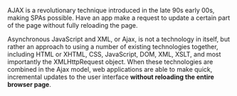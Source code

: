 AJAX is a revolutionary technique introduced in the late 90s early 00s, making SPAs possible. Have an app make a request to update a certain part of the page without fully reloading the page. 



Asynchronous JavaScript and XML, or Ajax, is not a technology in itself, but rather an approach to using a number of existing technologies together, including HTML or XHTML, CSS, JavaScript, DOM, XML, XSLT, and most importantly the XMLHttpRequest object. When these technologies are combined in the Ajax model, web applications are able to make quick, incremental updates to the user interface **without reloading the entire browser page**.
